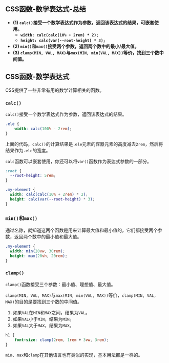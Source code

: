 ## CSS函数-数学表达式-总结

- **(1) `calc()`接受一个数学表达式作为参数，返回该表达式的结果，可嵌套使用。**
  - **`width: calc(calc(10% + 2rem) * 2);`**
  - **`height: calc(var(--root-height) * 3);`**
- **(2) `min()`和`max()`接受两个参数，返回两个数中的最小/最大值。**
- **(3) `clamp(MIN, VAL, MAX)`与`max(MIN, min(VAL, MAX))`等价，找到三个数中间值。**

## CSS函数-数学表达式

CSS提供了一些非常有用的数学计算相关的函数。

### `calc()`

`calc()`接受一个数学表达式作为参数，返回该表达式的结果。

```css
.ele {
    width: calc(100% - 2rem);
}
```

上面的代码，`calc()`的计算结果是`.ele`元素的容器元素的高度减去`2rem`，然后将结果作为`.ele`的宽度。

`calc`函数可以嵌套使用，你还可以将`var()`函数作为表达式参数的一部分。

```css
:root {
  --root-height: 5rem;
}

.my-element {
  width: calc(calc(10% + 2rem) * 2);
  height: calc(var(--root-height) * 3);
}
```

### `min()`和`max()`

通过名称，就知道这两个函数是用来计算最大值和最小值的，它们都接受两个参数，返回两个数中的最小值和最大值。

```css
.my-element {
  width: min(20vw, 30rem);
  height: max(20vh, 20rem);
}
```

### `clamp()`

`clamp()`函数接受三个参数：最小值、理想值、最大值。

`clamp(MIN, VAL, MAX)`与`max(MIN, min(VAL, MAX))`等价，`clamp(MIN, VAL, MAX)`的目的是要找到三个数的中间值。

1. 如果`VAL`在`MIN`和`MAX`之间，结果为`VAL`。
2. 如果`VAL`小于`MIN`，结果为`MIN`。
3. 如果`VAL`大于`MAX`，结果为`MAX`。

```css
h1 {
    font-size: clamp(2rem, 1rem + 3vw, 3rem);
}
```

`min`、`max`和`clamp`在其他语言也有类似的实现，基本用法都是一样的。
